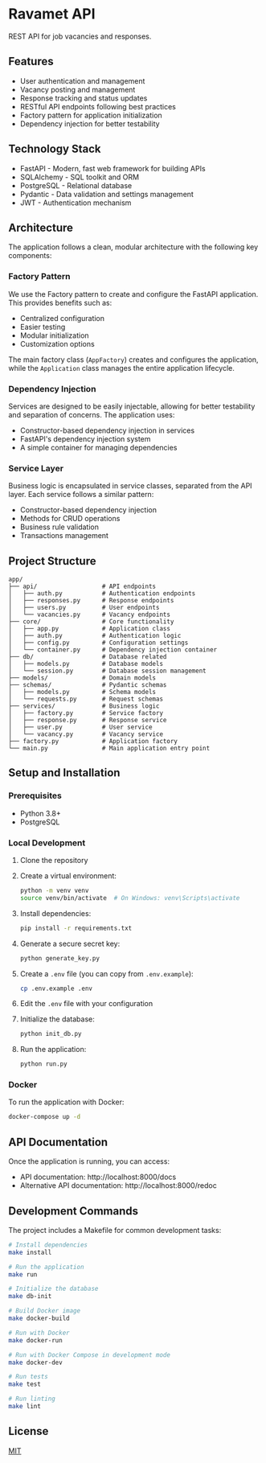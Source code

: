 # Ravamet API

REST API for job vacancies and responses.

## Features

- User authentication and management
- Vacancy posting and management
- Response tracking and status updates
- RESTful API endpoints following best practices
- Factory pattern for application initialization
- Dependency injection for better testability

## Technology Stack

- FastAPI - Modern, fast web framework for building APIs
- SQLAlchemy - SQL toolkit and ORM
- PostgreSQL - Relational database
- Pydantic - Data validation and settings management
- JWT - Authentication mechanism

## Architecture

The application follows a clean, modular architecture with the following key components:

### Factory Pattern

We use the Factory pattern to create and configure the FastAPI application. This provides benefits such as:

- Centralized configuration
- Easier testing
- Modular initialization
- Customization options

The main factory class (`AppFactory`) creates and configures the application, while the `Application` class manages the entire application lifecycle.

### Dependency Injection

Services are designed to be easily injectable, allowing for better testability and separation of concerns. The application uses:

- Constructor-based dependency injection in services
- FastAPI's dependency injection system
- A simple container for managing dependencies

### Service Layer

Business logic is encapsulated in service classes, separated from the API layer. Each service follows a similar pattern:

- Constructor-based dependency injection
- Methods for CRUD operations
- Business rule validation
- Transactions management

## Project Structure

```
app/
├── api/                  # API endpoints
│   ├── auth.py           # Authentication endpoints
│   ├── responses.py      # Response endpoints
│   ├── users.py          # User endpoints
│   └── vacancies.py      # Vacancy endpoints
├── core/                 # Core functionality
│   ├── app.py            # Application class
│   ├── auth.py           # Authentication logic
│   ├── config.py         # Configuration settings
│   └── container.py      # Dependency injection container
├── db/                   # Database related
│   ├── models.py         # Database models
│   └── session.py        # Database session management
├── models/               # Domain models
├── schemas/              # Pydantic schemas
│   ├── models.py         # Schema models
│   └── requests.py       # Request schemas
├── services/             # Business logic
│   ├── factory.py        # Service factory
│   ├── response.py       # Response service
│   ├── user.py           # User service
│   └── vacancy.py        # Vacancy service
├── factory.py            # Application factory
└── main.py               # Main application entry point
```

## Setup and Installation

### Prerequisites

- Python 3.8+
- PostgreSQL

### Local Development

1. Clone the repository
2. Create a virtual environment:
   ```bash
   python -m venv venv
   source venv/bin/activate  # On Windows: venv\Scripts\activate
   ```
3. Install dependencies:
   ```bash
   pip install -r requirements.txt
   ```
4. Generate a secure secret key:
   ```bash
   python generate_key.py
   ```
5. Create a `.env` file (you can copy from `.env.example`):
   ```bash
   cp .env.example .env
   ```
6. Edit the `.env` file with your configuration

7. Initialize the database:
   ```bash
   python init_db.py
   ```

8. Run the application:
   ```bash
   python run.py
   ```

### Docker

To run the application with Docker:

```bash
docker-compose up -d
```

## API Documentation

Once the application is running, you can access:

- API documentation: http://localhost:8000/docs
- Alternative API documentation: http://localhost:8000/redoc

## Development Commands

The project includes a Makefile for common development tasks:

```bash
# Install dependencies
make install

# Run the application
make run

# Initialize the database
make db-init

# Build Docker image
make docker-build

# Run with Docker
make docker-run

# Run with Docker Compose in development mode
make docker-dev

# Run tests
make test

# Run linting
make lint
```

## License

[MIT](LICENSE)
